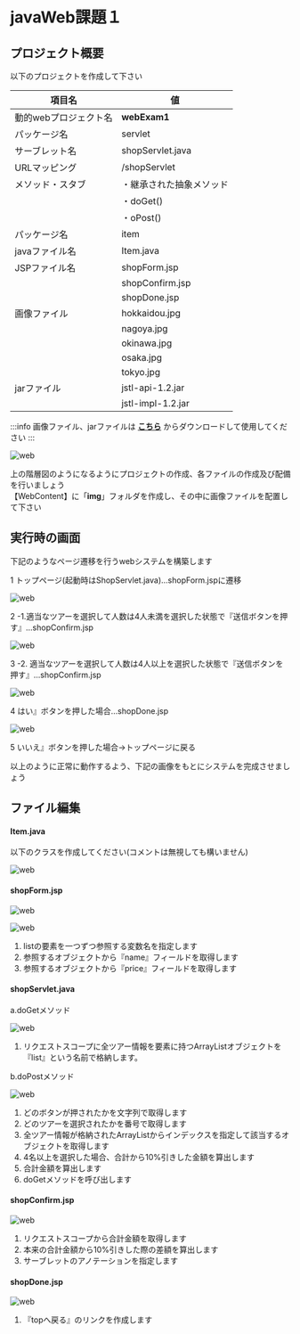 # javaWeb課題１

## プロジェクト概要
以下のプロジェクトを作成して下さい

| 項目名 | 値 |
| --- | --- |
| 動的webプロジェクト名 | **webExam1** |
| パッケージ名 | servlet |
| サーブレット名 | shopServlet.java |
| URLマッピング | /shopServlet |
| メソッド・スタブ | ・継承された抽象メソッド |
| | ・doGet() |
| | ・oPost() |
| パッケージ名 | item |
| javaファイル名 | Item.java |
| JSPファイル名 | shopForm.jsp |
| | shopConfirm.jsp |
| | shopDone.jsp |
| 画像ファイル | hokkaidou.jpg |
| | nagoya.jpg |
| | okinawa.jpg |
| | osaka.jpg |
| | tokyo.jpg |
| jarファイル | jstl-api-1.2.jar |
| | jstl-impl-1.2.jar |

:::info
画像ファイル、jarファイルは **[こちら](./files/exercise1.zip)** からダウンロードして使用してください
:::

![web](./Image/Image01.png)

上の階層図のようになるようにプロジェクトの作成、各ファイルの作成及び配備を行いましょう  
【WebContent】に「**img**」フォルダを作成し、その中に画像ファイルを配置して下さい

## 実行時の画面

下記のようなページ遷移を行うwebシステムを構築します  

1 トップページ(起動時はShopServlet.java)…shopForm.jspに遷移

![web](./Image/Image02.png)

2 -1.適当なツアーを選択して人数は4人未満を選択した状態で『送信ボタンを押す』…shopConfirm.jsp

![web](./Image/Image03.png)

3 -2. 適当なツアーを選択して人数は4人以上を選択した状態で『送信ボタンを押す』…shopConfirm.jsp

![web](./Image/Image04.png)

4 はい』ボタンを押した場合…shopDone.jsp

![web](./Image/Image05.png)

5 いいえ』ボタンを押した場合→トップページに戻る

以上のように正常に動作するよう、下記の画像をもとにシステムを完成させましょう

## ファイル編集

#### Item.java

以下のクラスを作成してください(コメントは無視しても構いません)

![web](./Image/Image06.png)

#### shopForm.jsp

![web](./Image/Image07.png)

![web](./Image/Image08.png)

   1. listの要素を一つずつ参照する変数名を指定します
   2. 参照するオブジェクトから『name』フィールドを取得します
   3. 参照するオブジェクトから『price』フィールドを取得します

#### shopServlet.java

a.doGetメソッド

![web](./Image/Image09.png)

   1. リクエストスコープに全ツアー情報を要素に持つArrayListオブジェクトを『list』という名前で格納します。

b.doPostメソッド

![web](./Image/Image10.png)

   1. どのボタンが押されたかを文字列で取得します
   2. どのツアーを選択されたかを番号で取得します
   3. 全ツアー情報が格納されたArrayListからインデックスを指定して該当するオブジェクトを取得します
   4. 4名以上を選択した場合、合計から10%引きした金額を算出します
   5. 合計金額を算出します
   6. doGetメソッドを呼び出します

#### shopConfirm.jsp

![web](./Image/Image11.png)

   1. リクエストスコープから合計金額を取得します
   2. 本来の合計金額から10%引きした際の差額を算出します
   3. サーブレットのアノテーションを指定します

#### shopDone.jsp

![web](./Image/Image12.png)

1. 『topへ戻る』のリンクを作成します
